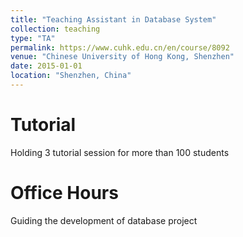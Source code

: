 ```yaml
---
title: "Teaching Assistant in Database System"
collection: teaching
type: "TA"
permalink: https://www.cuhk.edu.cn/en/course/8092
venue: "Chinese University of Hong Kong, Shenzhen"
date: 2015-01-01
location: "Shenzhen, China"
---
```



Tutorial
======
Holding 3 tutorial session for more than 100 students 

Office Hours 
======
Guiding the development of database project


